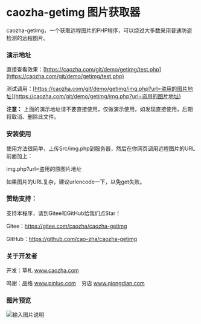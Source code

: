 # caozha-getimg 图片获取器

caozha-getimg，一个获取远程图片的PHP程序，可以绕过大多数采用普通防盗检测的远程图片。


### 演示地址

直接查看效果：[https://caozha.com/git/demo/getimg/test.php](https://caozha.com/git/demo/getimg/test.php)

测试调用：[https://caozha.com/git/demo/getimg/img.php?url=盗用的图片地址](https://caozha.com/git/demo/getimg/img.php?url=盗用的图片地址)

 **注意：** 上面的演示地址请不要直接使用，仅做演示使用，如发现直接使用，后期将取消、删除此文件。

### 安装使用

使用方法很简单，上传Src/img.php到服务器，然后在你网页调用远程图片的URL前面加上：

img.php?url=盗用的原图片地址

如果图片的URL复杂，建议urlencode一下，以免get失败。


### 赞助支持：

支持本程序，请到Gitee和GitHub给我们点Star！

Gitee：https://gitee.com/caozha/caozha-getimg

GitHub：https://github.com/cao-zha/caozha-getimg


### 关于开发者

开发：草札 www.caozha.com

鸣谢：品络 www.pinluo.com  &ensp;  穷店 www.qiongdian.com

### 图片预览

![输入图片说明](https://images.gitee.com/uploads/images/2020/0527/171717_bee62c4c_7397417.png "1.png")


